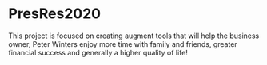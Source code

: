 # PresRes2020
This project is focused on creating augment tools that will help the business owner, Peter Winters enjoy more time with family and friends, greater financial success and generally a higher quality of life!
